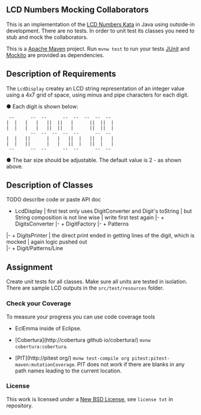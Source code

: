 ## LCD Numbers Mocking Collaborators ##

This is an implementation of the [LCD Numbers Kata](http://rubyquiz.com/quiz14.html) 
in Java using outside-in development. There are no tests. In order to unit test its 
classes you need to stub and mock the collaborators.

This is a [Apache Maven](https://maven.apache.org/) project.  Run `mvnw test` to 
run your tests [JUnit](http://junit.org/) and [Mockito](http://site.mockito.org/) 
are provided as dependencies.

## Description of Requirements ##

The `LcdDisplay` createy an LCD string representation of an integer value using a
4x7 grid of space, using minus and pipe characters for each digit.

● Each digit is shown below:

     --      --  --      --  --  --  --  -- 
    |  |   |   |   ||  ||   |      ||  ||  |
    |  |   |   |   ||  ||   |      ||  ||  |
             --  --  --  --  --      --  -- 
    |  |   ||      |   |   ||  |   ||  |   |
    |  |   ||      |   |   ||  |   ||  |   |
     --      --  --      --  --      --  -- 

● The bar size should be adjustable. The default value is 2 - as shown above.

## Description of Classes ##

TODO describe code or paste API doc

+ LcdDisplay
| first test only uses DigitConverter and Digit's toString
| but String composition is not line wise
| write first test again
|- + DigitsConverter
   |- + DigitFactory
      |- + Patterns

|- + DigitsPrinter
   | the direct print ended in getting lines of the digit, which is mocked 
   | again logic pushed out   
   |- + Digit/Patterns/Line

## Assignment ##

Create unit tests for all classes.  Make sure all units are tested in isolation.
There are sample LCD outputs in the `src/test/resources` folder. 

### Check your Coverage ###

To measure your progress you can use code coverage tools 

* EclEmma inside of Eclipse. 

* [Cobertura](http://cobertura github io/cobertura/) `mvnw cobertura:cobertura`.

* [PIT](http://pitest org/) `mvnw test-compile org pitest:pitest-maven:mutationCoverage`.
  PIT does not work if there are blanks in any path names leading to the current location.

### License ###
This work is licensed under a [New BSD License](http://opensource.org/licenses/bsd-license.php), see `license txt` in repository.